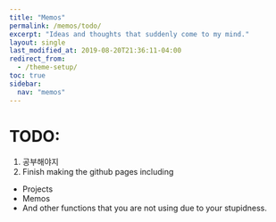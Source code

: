 ```yaml
---
title: "Memos"
permalink: /memos/todo/
excerpt: "Ideas and thoughts that suddenly come to my mind."
layout: single
last_modified_at: 2019-08-20T21:36:11-04:00
redirect_from:
  - /theme-setup/
toc: true
sidebar:
  nav: "memos"
---
```

# TODO:
 1. 공부해야지
 2. Finish making the github pages including
   * Projects
   * Memos
   * And other functions that you are not using due to your stupidness.